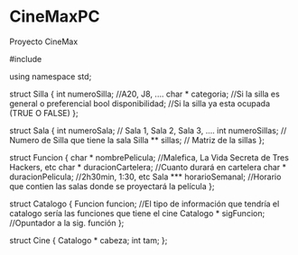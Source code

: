 # CineMaxPC
Proyecto CineMax

#include <iostream>

using namespace std;

struct Silla
{
    int numeroSilla; //A20, J8, ....
    char * categoria; //Si la silla es general o preferencial
    bool disponibilidad;  //Si la silla ya esta ocupada (TRUE O FALSE)
};

struct Sala
{
    int numeroSala; // Sala 1, Sala 2, Sala 3, ....
    int numeroSillas; // Numero de Silla que tiene la sala
    Silla ** sillas; // Matriz de la sillas 
};

struct Funcion
{
    char * nombrePelicula; //Malefica, La Vida Secreta de Tres Hackers, etc 
    char * duracionCartelera; //Cuanto durará en cartelera
    char * duracionPelicula; //2h30min, 1:30, etc
    Sala *** horarioSemanal; //Horario que contien las salas donde se proyectará la película 
};

struct Catalogo 
{
    Funcion funcion; //El tipo de información que tendría el catalogo sería las funciones que tiene el cine 
    Catalogo * sigFuncion; //Opuntador a la sig. función 
};

struct Cine 
{
    Catalogo * cabeza;
    int tam; 
};
